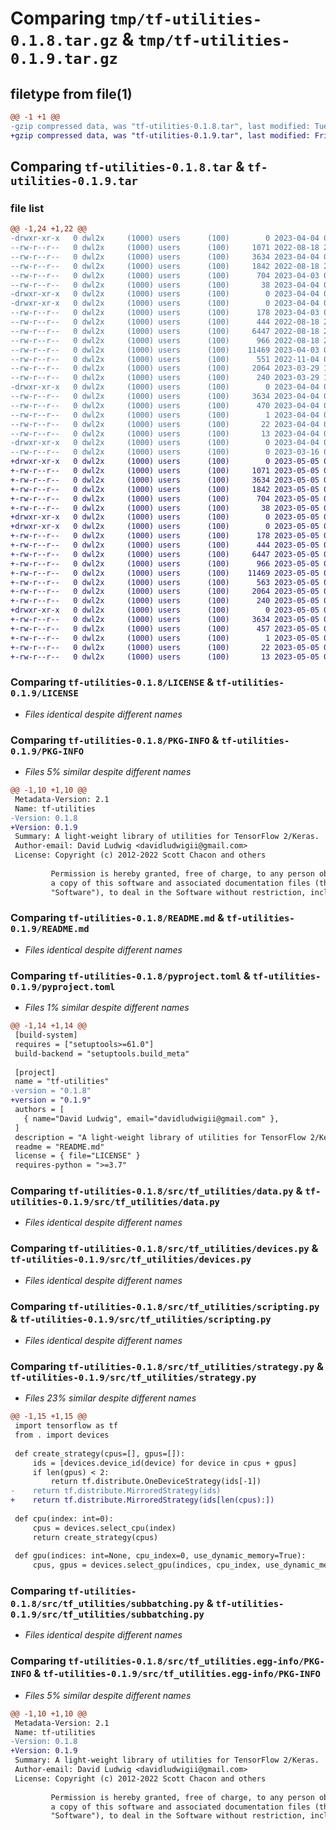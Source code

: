 # Comparing `tmp/tf-utilities-0.1.8.tar.gz` & `tmp/tf-utilities-0.1.9.tar.gz`

## filetype from file(1)

```diff
@@ -1 +1 @@
-gzip compressed data, was "tf-utilities-0.1.8.tar", last modified: Tue Apr  4 06:03:59 2023, max compression
+gzip compressed data, was "tf-utilities-0.1.9.tar", last modified: Fri May  5 05:42:43 2023, max compression
```

## Comparing `tf-utilities-0.1.8.tar` & `tf-utilities-0.1.9.tar`

### file list

```diff
@@ -1,24 +1,22 @@
-drwxr-xr-x   0 dwl2x     (1000) users      (100)        0 2023-04-04 06:03:59.162003 tf-utilities-0.1.8/
--rw-r--r--   0 dwl2x     (1000) users      (100)     1071 2022-08-18 23:47:52.000000 tf-utilities-0.1.8/LICENSE
--rw-r--r--   0 dwl2x     (1000) users      (100)     3634 2023-04-04 06:03:59.162003 tf-utilities-0.1.8/PKG-INFO
--rw-r--r--   0 dwl2x     (1000) users      (100)     1842 2022-08-18 23:47:52.000000 tf-utilities-0.1.8/README.md
--rw-r--r--   0 dwl2x     (1000) users      (100)      704 2023-04-03 03:26:43.000000 tf-utilities-0.1.8/pyproject.toml
--rw-r--r--   0 dwl2x     (1000) users      (100)       38 2023-04-04 06:03:59.162003 tf-utilities-0.1.8/setup.cfg
-drwxr-xr-x   0 dwl2x     (1000) users      (100)        0 2023-04-04 06:03:59.162003 tf-utilities-0.1.8/src/
-drwxr-xr-x   0 dwl2x     (1000) users      (100)        0 2023-04-04 06:03:59.162003 tf-utilities-0.1.8/src/tf_utilities/
--rw-r--r--   0 dwl2x     (1000) users      (100)      178 2023-04-03 03:27:11.000000 tf-utilities-0.1.8/src/tf_utilities/__init__.py
--rw-r--r--   0 dwl2x     (1000) users      (100)      444 2022-08-18 23:47:52.000000 tf-utilities-0.1.8/src/tf_utilities/config.py
--rw-r--r--   0 dwl2x     (1000) users      (100)     6447 2022-08-18 23:47:52.000000 tf-utilities-0.1.8/src/tf_utilities/data.py
--rw-r--r--   0 dwl2x     (1000) users      (100)      966 2022-08-18 23:47:52.000000 tf-utilities-0.1.8/src/tf_utilities/devices.py
--rw-r--r--   0 dwl2x     (1000) users      (100)    11469 2023-04-03 03:43:55.000000 tf-utilities-0.1.8/src/tf_utilities/scripting.py
--rw-r--r--   0 dwl2x     (1000) users      (100)      551 2022-11-04 03:54:52.000000 tf-utilities-0.1.8/src/tf_utilities/strategy.py
--rw-r--r--   0 dwl2x     (1000) users      (100)     2064 2023-03-29 18:40:29.000000 tf-utilities-0.1.8/src/tf_utilities/subbatching.py
--rw-r--r--   0 dwl2x     (1000) users      (100)      240 2023-03-29 18:40:38.000000 tf-utilities-0.1.8/src/tf_utilities/utils.py
-drwxr-xr-x   0 dwl2x     (1000) users      (100)        0 2023-04-04 06:03:59.162003 tf-utilities-0.1.8/src/tf_utilities.egg-info/
--rw-r--r--   0 dwl2x     (1000) users      (100)     3634 2023-04-04 06:03:59.000000 tf-utilities-0.1.8/src/tf_utilities.egg-info/PKG-INFO
--rw-r--r--   0 dwl2x     (1000) users      (100)      470 2023-04-04 06:03:59.000000 tf-utilities-0.1.8/src/tf_utilities.egg-info/SOURCES.txt
--rw-r--r--   0 dwl2x     (1000) users      (100)        1 2023-04-04 06:03:59.000000 tf-utilities-0.1.8/src/tf_utilities.egg-info/dependency_links.txt
--rw-r--r--   0 dwl2x     (1000) users      (100)       22 2023-04-04 06:03:59.000000 tf-utilities-0.1.8/src/tf_utilities.egg-info/requires.txt
--rw-r--r--   0 dwl2x     (1000) users      (100)       13 2023-04-04 06:03:59.000000 tf-utilities-0.1.8/src/tf_utilities.egg-info/top_level.txt
-drwxr-xr-x   0 dwl2x     (1000) users      (100)        0 2023-04-04 06:03:59.162003 tf-utilities-0.1.8/test/
--rw-r--r--   0 dwl2x     (1000) users      (100)        0 2023-03-16 06:13:35.000000 tf-utilities-0.1.8/test/test.py
+drwxr-xr-x   0 dwl2x     (1000) users      (100)        0 2023-05-05 05:42:43.682502 tf-utilities-0.1.9/
+-rw-r--r--   0 dwl2x     (1000) users      (100)     1071 2023-05-05 05:42:04.000000 tf-utilities-0.1.9/LICENSE
+-rw-r--r--   0 dwl2x     (1000) users      (100)     3634 2023-05-05 05:42:43.682502 tf-utilities-0.1.9/PKG-INFO
+-rw-r--r--   0 dwl2x     (1000) users      (100)     1842 2023-05-05 05:42:04.000000 tf-utilities-0.1.9/README.md
+-rw-r--r--   0 dwl2x     (1000) users      (100)      704 2023-05-05 05:42:17.000000 tf-utilities-0.1.9/pyproject.toml
+-rw-r--r--   0 dwl2x     (1000) users      (100)       38 2023-05-05 05:42:43.682502 tf-utilities-0.1.9/setup.cfg
+drwxr-xr-x   0 dwl2x     (1000) users      (100)        0 2023-05-05 05:42:43.682502 tf-utilities-0.1.9/src/
+drwxr-xr-x   0 dwl2x     (1000) users      (100)        0 2023-05-05 05:42:43.682502 tf-utilities-0.1.9/src/tf_utilities/
+-rw-r--r--   0 dwl2x     (1000) users      (100)      178 2023-05-05 05:42:31.000000 tf-utilities-0.1.9/src/tf_utilities/__init__.py
+-rw-r--r--   0 dwl2x     (1000) users      (100)      444 2023-05-05 05:42:04.000000 tf-utilities-0.1.9/src/tf_utilities/config.py
+-rw-r--r--   0 dwl2x     (1000) users      (100)     6447 2023-05-05 05:42:04.000000 tf-utilities-0.1.9/src/tf_utilities/data.py
+-rw-r--r--   0 dwl2x     (1000) users      (100)      966 2023-05-05 05:42:04.000000 tf-utilities-0.1.9/src/tf_utilities/devices.py
+-rw-r--r--   0 dwl2x     (1000) users      (100)    11469 2023-05-05 05:42:04.000000 tf-utilities-0.1.9/src/tf_utilities/scripting.py
+-rw-r--r--   0 dwl2x     (1000) users      (100)      563 2023-05-05 05:42:04.000000 tf-utilities-0.1.9/src/tf_utilities/strategy.py
+-rw-r--r--   0 dwl2x     (1000) users      (100)     2064 2023-05-05 05:42:04.000000 tf-utilities-0.1.9/src/tf_utilities/subbatching.py
+-rw-r--r--   0 dwl2x     (1000) users      (100)      240 2023-05-05 05:42:04.000000 tf-utilities-0.1.9/src/tf_utilities/utils.py
+drwxr-xr-x   0 dwl2x     (1000) users      (100)        0 2023-05-05 05:42:43.682502 tf-utilities-0.1.9/src/tf_utilities.egg-info/
+-rw-r--r--   0 dwl2x     (1000) users      (100)     3634 2023-05-05 05:42:43.000000 tf-utilities-0.1.9/src/tf_utilities.egg-info/PKG-INFO
+-rw-r--r--   0 dwl2x     (1000) users      (100)      457 2023-05-05 05:42:43.000000 tf-utilities-0.1.9/src/tf_utilities.egg-info/SOURCES.txt
+-rw-r--r--   0 dwl2x     (1000) users      (100)        1 2023-05-05 05:42:43.000000 tf-utilities-0.1.9/src/tf_utilities.egg-info/dependency_links.txt
+-rw-r--r--   0 dwl2x     (1000) users      (100)       22 2023-05-05 05:42:43.000000 tf-utilities-0.1.9/src/tf_utilities.egg-info/requires.txt
+-rw-r--r--   0 dwl2x     (1000) users      (100)       13 2023-05-05 05:42:43.000000 tf-utilities-0.1.9/src/tf_utilities.egg-info/top_level.txt
```

### Comparing `tf-utilities-0.1.8/LICENSE` & `tf-utilities-0.1.9/LICENSE`

 * *Files identical despite different names*

### Comparing `tf-utilities-0.1.8/PKG-INFO` & `tf-utilities-0.1.9/PKG-INFO`

 * *Files 5% similar despite different names*

```diff
@@ -1,10 +1,10 @@
 Metadata-Version: 2.1
 Name: tf-utilities
-Version: 0.1.8
+Version: 0.1.9
 Summary: A light-weight library of utilities for TensorFlow 2/Keras.
 Author-email: David Ludwig <davidludwigii@gmail.com>
 License: Copyright (c) 2012-2022 Scott Chacon and others
         
         Permission is hereby granted, free of charge, to any person obtaining
         a copy of this software and associated documentation files (the
         "Software"), to deal in the Software without restriction, including
```

### Comparing `tf-utilities-0.1.8/README.md` & `tf-utilities-0.1.9/README.md`

 * *Files identical despite different names*

### Comparing `tf-utilities-0.1.8/pyproject.toml` & `tf-utilities-0.1.9/pyproject.toml`

 * *Files 1% similar despite different names*

```diff
@@ -1,14 +1,14 @@
 [build-system]
 requires = ["setuptools>=61.0"]
 build-backend = "setuptools.build_meta"
 
 [project]
 name = "tf-utilities"
-version = "0.1.8"
+version = "0.1.9"
 authors = [
   { name="David Ludwig", email="davidludwigii@gmail.com" },
 ]
 description = "A light-weight library of utilities for TensorFlow 2/Keras."
 readme = "README.md"
 license = { file="LICENSE" }
 requires-python = ">=3.7"
```

### Comparing `tf-utilities-0.1.8/src/tf_utilities/data.py` & `tf-utilities-0.1.9/src/tf_utilities/data.py`

 * *Files identical despite different names*

### Comparing `tf-utilities-0.1.8/src/tf_utilities/devices.py` & `tf-utilities-0.1.9/src/tf_utilities/devices.py`

 * *Files identical despite different names*

### Comparing `tf-utilities-0.1.8/src/tf_utilities/scripting.py` & `tf-utilities-0.1.9/src/tf_utilities/scripting.py`

 * *Files identical despite different names*

### Comparing `tf-utilities-0.1.8/src/tf_utilities/strategy.py` & `tf-utilities-0.1.9/src/tf_utilities/strategy.py`

 * *Files 23% similar despite different names*

```diff
@@ -1,15 +1,15 @@
 import tensorflow as tf
 from . import devices
 
 def create_strategy(cpus=[], gpus=[]):
     ids = [devices.device_id(device) for device in cpus + gpus]
     if len(gpus) < 2:
         return tf.distribute.OneDeviceStrategy(ids[-1])
-    return tf.distribute.MirroredStrategy(ids)
+    return tf.distribute.MirroredStrategy(ids[len(cpus):])
 
 def cpu(index: int=0):
     cpus = devices.select_cpu(index)
     return create_strategy(cpus)
 
 def gpu(indices: int=None, cpu_index=0, use_dynamic_memory=True):
     cpus, gpus = devices.select_gpu(indices, cpu_index, use_dynamic_memory)
```

### Comparing `tf-utilities-0.1.8/src/tf_utilities/subbatching.py` & `tf-utilities-0.1.9/src/tf_utilities/subbatching.py`

 * *Files identical despite different names*

### Comparing `tf-utilities-0.1.8/src/tf_utilities.egg-info/PKG-INFO` & `tf-utilities-0.1.9/src/tf_utilities.egg-info/PKG-INFO`

 * *Files 5% similar despite different names*

```diff
@@ -1,10 +1,10 @@
 Metadata-Version: 2.1
 Name: tf-utilities
-Version: 0.1.8
+Version: 0.1.9
 Summary: A light-weight library of utilities for TensorFlow 2/Keras.
 Author-email: David Ludwig <davidludwigii@gmail.com>
 License: Copyright (c) 2012-2022 Scott Chacon and others
         
         Permission is hereby granted, free of charge, to any person obtaining
         a copy of this software and associated documentation files (the
         "Software"), to deal in the Software without restriction, including
```

